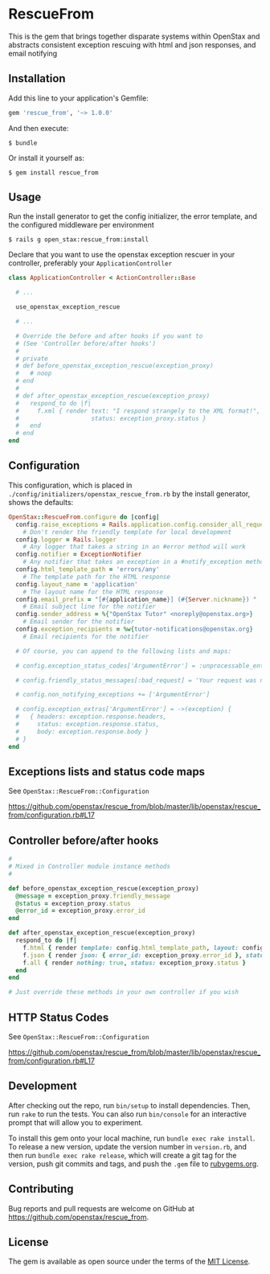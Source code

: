 # RescueFrom

This is the gem that brings together disparate systems within OpenStax and abstracts consistent exception rescuing with html and json responses, and email notifying

## Installation

Add this line to your application's Gemfile:

```ruby
gem 'rescue_from', '~> 1.0.0'
```

And then execute:

    $ bundle

Or install it yourself as:

    $ gem install rescue_from

## Usage

Run the install generator to get the config initializer, the error template, and the configured middleware per environment

```
$ rails g open_stax:rescue_from:install
```

Declare that you want to use the openstax exception rescuer in your controller, preferably your `ApplicationController`

```ruby
class ApplicationController < ActionController::Base

  # ...

  use_openstax_exception_rescue

  # ...

  # Override the before and after hooks if you want to
  # (See 'Controller before/after hooks')
  #
  # private
  # def before_openstax_exception_rescue(exception_proxy)
  #   # noop
  # end
  #
  # def after_openstax_exception_rescue(exception_proxy)
  #   respond_to do |f|
  #     f.xml { render text: "I respond strangely to the XML format!",
  #                    status: exception_proxy.status }
  #   end
  # end
end
```

## Configuration

This configuration, which is placed in `./config/initializers/openstax_rescue_from.rb` by the install generator, shows the defaults:

```ruby
OpenStax::RescueFrom.configure do |config|
  config.raise_exceptions = Rails.application.config.consider_all_requests_local
    # Don't render the friendly template for local development
  config.logger = Rails.logger
    # Any logger that takes a string in an #error method will work
  config.notifier = ExceptionNotifier
    # Any notifier that takes an exception in a #notify_exception method will work
  config.html_template_path = 'errors/any'
    # The template path for the HTML response
  config.layout_name = 'application'
    # The layout name for the HTML response
  config.email_prefix = "[#{application_name}] (#{Server.nickname}) "
    # Email subject line for the notifier
  config.sender_address = %{"OpenStax Tutor" <noreply@openstax.org>}
    # Email sender for the notifier
  config.exception_recipients = %w{tutor-notifications@openstax.org}
    # Email recipients for the notifier

  # Of course, you can append to the following lists and maps:

  # config.exception_status_codes['ArgumentError'] = :unprocessable_entity

  # config.friendly_status_messages[:bad_request] = 'Your request was not good.'

  # config.non_notifying_exceptions += ['ArgumentError']

  # config.exception_extras['ArgumentError'] = ->(exception) {
  #   { headers: exception.response.headers,
  #     status: exception.response.status,
  #     body: exception.response.body }
  # }
end
```

## Exceptions lists and status code maps

See `OpenStax::RescueFrom::Configuration`

https://github.com/openstax/rescue_from/blob/master/lib/openstax/rescue_from/configuration.rb#L17

## Controller before/after hooks
```ruby
#
# Mixed in Controller module instance methods
#

def before_openstax_exception_rescue(exception_proxy)
  @message = exception_proxy.friendly_message
  @status = exception_proxy.status
  @error_id = exception_proxy.error_id
end

def after_openstax_exception_rescue(exception_proxy)
  respond_to do |f|
    f.html { render template: config.html_template_path, layout: config.layout_name, status: exception_proxy.status }
    f.json { render json: { error_id: exception_proxy.error_id }, status: exception_proxy.status }
    f.all { render nothing: true, status: exception_proxy.status }
  end
end

# Just override these methods in your own controller if you wish
```

## HTTP Status Codes

See `OpenStax::RescueFrom::Configuration`

https://github.com/openstax/rescue_from/blob/master/lib/openstax/rescue_from/configuration.rb#L17

## Development

After checking out the repo, run `bin/setup` to install dependencies. Then, run `rake` to run the tests. You can also run `bin/console` for an interactive prompt that will allow you to experiment.

To install this gem onto your local machine, run `bundle exec rake install`. To release a new version, update the version number in `version.rb`, and then run `bundle exec rake release`, which will create a git tag for the version, push git commits and tags, and push the `.gem` file to [rubygems.org](https://rubygems.org).

## Contributing

Bug reports and pull requests are welcome on GitHub at https://github.com/openstax/rescue_from.


## License

The gem is available as open source under the terms of the [MIT License](http://opensource.org/licenses/MIT).

